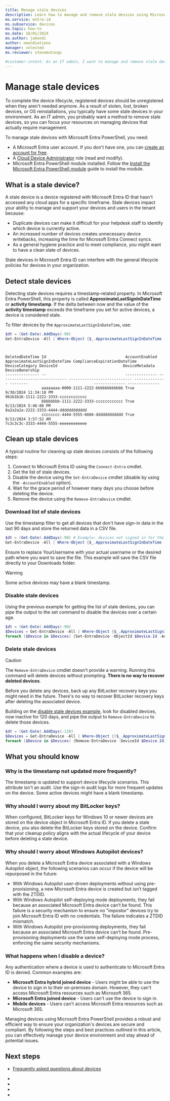 ```yaml
---  
title: Manage stale devices 
description: Learn how to manage and remove stale devices using Microsoft Entra PowerShell. This guide covers detection, cleanup processes, and best practices for efficient device management and compliance.
ms.service: entra-id  
ms.subservice: devices  
ms.topic: how-to  
ms.date: 10/01/2024  
ms.author: jomondi  
author: omondiatieno  
manager: celested  
ms.reviewer: stevemutungi

#customer-intent: As an IT admin, I want to manage and remove stale devices using Microsoft Entra PowerShell so that I can focus resources on active devices, maintain compliance, and ensure efficient device management. 
---
```


# Manage stale devices  

To complete the device lifecycle, registered devices should be unregistered when they aren't needed anymore. As a result of stolen, lost, broken devices, or OS reinstallations, you typically have some stale devices in your environment. As an IT admin, you probably want a method to remove stale devices, so you can focus your resources on managing devices that actually require management.  

To manage stale devices with Microsoft Entra PowerShell, you need:  

- A Microsoft Entra user account. If you don't have one, you can [create an account for free][free-entra-id].
- A [Cloud Device Administrator][cloud-device-admin] role (read and modify).
- Microsoft Entra PowerShell module installed. Follow the [Install the Microsoft Entra PowerShell module][installation] guide to install the module.

## What is a stale device?  

A stale device is a device registered with Microsoft Entra ID that hasn't accessed any cloud apps for a specific timeframe. Stale devices impact your ability to manage and support your devices and users in the tenant because:  

- Duplicate devices can make it difficult for your helpdesk staff to identify which device is currently active.  
- An increased number of devices creates unnecessary device writebacks, increasing the time for Microsoft Entra Connect syncs.  
- As a general hygiene practice and to meet compliance, you might want to have a clean slate of devices.  

Stale devices in Microsoft Entra ID can interfere with the general lifecycle policies for devices in your organization.  

## Detect stale devices  

Detecting stale devices requires a timestamp-related property. In Microsoft Entra PowerShell, this property is called **ApproximateLastSignInDateTime** or **activity timestamp**. If the delta between now and the value of the **activity timestamp** exceeds the timeframe you set for active devices, a device is considered stale.  

To filter devices by the `ApproximateLastSignInDateTime`, use:  

```PowerShell  
$dt = (Get-Date).AddDays(-90)  
Get-EntraDevice -All | Where-Object {$_.ApproximateLastSignInDateTime -le $dt}  
```

```output


DeletedDateTime Id                                   AccountEnabled ApproximateLastSignInDateTime ComplianceExpirationDateTime DeviceCategory DeviceId                             DeviceMetadata DeviceOwnership
--------------- --                                   -------------- ----------------------------- ---------------------------- -------------- --------                             -------------- --------------
                aaaaaaaa-0000-1111-2222-bbbbbbbbbbbb True           9/30/2024 11:34:18 PM                                                     9b1b1b1b-1111-2222-3333-cccccccccccc
                bbbbbbbb-1111-2222-3333-cccccccccccc True           9/13/2024 5:46:08 PM                                                      8a2a2a2a-2222-3333-4444-dddddddddddd
                cccccccc-4444-5555-6666-dddddddddddd True           9/13/2024 3:57:52 AM                                                      7c3c3c3c-3333-4444-5555-eeeeeeeeeeee
```

## Clean up stale devices  

A typical routine for cleaning up stale devices consists of the following steps:  

1. Connect to Microsoft Entra ID using the `Connect-Entra` cmdlet.  
2. Get the list of stale devices.  
3. Disable the device using the `Set-EntraDevice` cmdlet (disable by using the `-AccountEnabled` option).  
4. Wait for the grace period of however many days you choose before deleting the device.  
5. Remove the device using the `Remove-EntraDevice` cmdlet.  
  
### Download list of stale devices

Use the timestamp filter to get all devices that don't have sign-in data in the last 90 days and store the returned data in a CSV file.  

```PowerShell
$dt = (Get-Date).AddDays(-90) # Example: devices not signed in for the last 90 days
Get-EntraDevice -All | Where-Object {$_.ApproximateLastSignInDateTime -le $dt} | Select-Object -Property AccountEnabled, DeviceId, OperatingSystem, OperatingSystemVersion, DisplayName, TrustType, ApproximateLastSignInDateTime | Export-Csv "C:\Users\YourUsername\Downloads\stale-devices.csv" -NoTypeInformation  
```

Ensure to replace YourUsername with your actual username or the desired path where you want to save the file. This example will save the CSV file directly to your Downloads folder.
> [!WARNING]  
> Some active devices may have a blank timestamp.  

### Disable stale devices  

Using the previous example for getting the list of stale devices, you can pipe the output to the set command to disable the devices over a certain age.  

```powershell  
$dt = (Get-Date).AddDays(-90)  
$Devices = Get-EntraDevice -All | Where-Object {$_.ApproximateLastSignInDateTime -le $dt}
foreach ($Device in $Devices) {Set-EntraDevice -ObjectId $Device.Id -AccountEnabled $false}
```  

### Delete stale devices  

> [!CAUTION]  
> The `Remove-EntraDevice` cmdlet doesn't provide a warning. Running this command will delete devices without prompting. **There is no way to recover deleted devices**.  

Before you delete any devices, back up any BitLocker recovery keys you might need in the future. There's no way to recover BitLocker recovery keys after deleting the associated device.  

Building on the [disable stale devices example](#disable-stale-devices), look for disabled devices, now inactive for 120 days, and pipe the output to `Remove-EntraDevice` to delete those devices.  

```powershell  
$dt = (Get-Date).AddDays(-120)  
$Devices = Get-EntraDevice -All | Where-Object {($_.ApproximateLastSignInDateTime -le $dt) -and ($_.AccountEnabled -eq $false)}  
foreach ($Device in $Devices) {Remove-EntraDevice -DeviceId $Device.Id}  
```  

## What you should know  

### Why is the timestamp not updated more frequently?  

The timestamp is updated to support device lifecycle scenarios. This attribute isn't an audit. Use the sign-in audit logs for more frequent updates on the device. Some active devices might have a blank timestamp.  

### Why should I worry about my BitLocker keys?  

When configured, BitLocker keys for Windows 10 or newer devices are stored on the device object in Microsoft Entra ID. If you delete a stale device, you also delete the BitLocker keys stored on the device. Confirm that your cleanup policy aligns with the actual lifecycle of your device before deleting a stale device.  

### Why should I worry about Windows Autopilot devices?  

When you delete a Microsoft Entra device associated with a Windows Autopilot object, the following scenarios can occur if the device will be repurposed in the future:  

- With Windows Autopilot user-driven deployments without using pre-provisioning, a new Microsoft Entra device is created but isn’t tagged with the ZTDID.  
- With Windows Autopilot self-deploying mode deployments, they fail because an associated Microsoft Entra device can’t be found. This failure is a security mechanism to ensure no "impostor" devices try to join Microsoft Entra ID with no credentials. The failure indicates a ZTDID mismatch.  
- With Windows Autopilot pre-provisioning deployments, they fail because an associated Microsoft Entra device can’t be found. Pre-provisioning deployments use the same self-deploying mode process, enforcing the same security mechanisms.  

### What happens when I disable a device?  

Any authentication where a device is used to authenticate to Microsoft Entra ID is denied. Common examples are:  

- **Microsoft Entra hybrid joined device** - Users might be able to use the device to sign in to their on-premises domain. However, they can't access Microsoft Entra resources such as Microsoft 365.  
- **Microsoft Entra joined device** - Users can't use the device to sign in.  
- **Mobile devices** - Users can't access Microsoft Entra resources such as Microsoft 365.  

Managing devices using Microsoft Entra PowerShell provides a robust and efficient way to ensure your organization's devices are secure and compliant. By following the steps and best practices outlined in this article, you can effectively manage your device environment and stay ahead of potential issues.  

## Next steps  

- [Frequently asked questions about devices][faq]

<!-- link references -->

- [cloud-device-admin]: /entra/identity/role-based-access-control/permissions-reference#cloud-device-administrator  
- [faq]: /entra/identity/devices/faq
- [installation]: installation.md
- [free-entra-id]: https://azure.microsoft.com/free/entra-id
